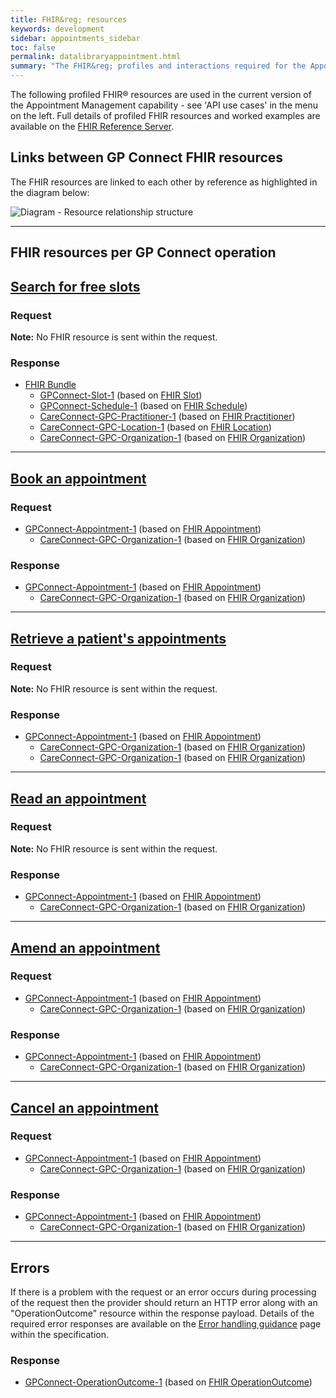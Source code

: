 ```yaml
---
title: FHIR&reg; resources
keywords: development
sidebar: appointments_sidebar
toc: false
permalink: datalibraryappointment.html
summary: "The FHIR&reg; profiles and interactions required for the Appointment Management capability pack"
---
```


The following profiled FHIR&reg; resources are used in the current version of the Appointment Management capability - see 'API use cases' in the menu on the left. Full details of profiled FHIR resources and worked examples are available on the [FHIR Reference Server](https://fhir.nhs.uk/).

## Links between GP Connect FHIR resources ##

The FHIR resources are linked to each other by reference as highlighted in the diagram below:

![Diagram - Resource relationship structure](images/appointments/ResourceRelationshipsStructure.png)

---

## FHIR resources per GP Connect operation ##

## [Search for free slots](appointments_use_case_search_for_free_slots.html) ##

### Request ###

**Note:** No FHIR resource is sent within the request.

### Response ###

* [FHIR Bundle](https://www.hl7.org/fhir/STU3/bundle.html)
  * [GPConnect-Slot-1](https://simplifier.net/guide/gpconnect-data-model/Home/FHIR-Assets/All-assets/Profiles/Profile--GPConnect-Slot-1?version=current) (based on [FHIR Slot](https://www.hl7.org/fhir/STU3/slot.html))
  * [GPConnect-Schedule-1](https://simplifier.net/guide/gpconnect-data-model/Home/FHIR-Assets/All-assets/Profiles/Profile--GPConnect-Schedule-1?version=current) (based on [FHIR Schedule](https://www.hl7.org/fhir/STU3/schedule.html))
  * [CareConnect-GPC-Practitioner-1](https://simplifier.net/guide/gpconnect-data-model/Home/FHIR-Assets/All-assets/Profiles/Profile--CareConnect-GPC-Practitioner-1?version=current) (based on [FHIR Practitioner](https://www.hl7.org/fhir/STU3/practitioner.html))
  * [CareConnect-GPC-Location-1](https://simplifier.net/guide/gpconnect-data-model/Home/FHIR-Assets/All-assets/Profiles/Profile--CareConnect-GPC-Location-1?version=current) (based on [FHIR Location](https://www.hl7.org/fhir/STU3/location.html))
  * [CareConnect-GPC-Organization-1](https://simplifier.net/guide/gpconnect-data-model/Home/FHIR-Assets/All-assets/Profiles/Profile--CareConnect-GPC-Organization-1?version=current) (based on [FHIR Organization](https://www.hl7.org/fhir/STU3/organization.html))

---

## [Book an appointment](appointments_use_case_book_an_appointment.html) ##

### Request ###

* [GPConnect-Appointment-1](https://simplifier.net/guide/gpconnect-data-model/Home/FHIR-Assets/All-assets/Profiles/Profile--GPConnect-Appointment-1?version=current) (based on [FHIR Appointment](https://www.hl7.org/fhir/STU3/appointment.html))
  * [CareConnect-GPC-Organization-1](https://simplifier.net/guide/gpconnect-data-model/Home/FHIR-Assets/All-assets/Profiles/Profile--CareConnect-GPC-Organization-1?version=current) (based on [FHIR Organization](https://www.hl7.org/fhir/STU3/organization.html))

### Response ###

* [GPConnect-Appointment-1](https://simplifier.net/guide/gpconnect-data-model/Home/FHIR-Assets/All-assets/Profiles/Profile--GPConnect-Appointment-1?version=current) (based on [FHIR Appointment](https://www.hl7.org/fhir/STU3/appointment.html))
  * [CareConnect-GPC-Organization-1](https://simplifier.net/guide/gpconnect-data-model/Home/FHIR-Assets/All-assets/Profiles/Profile--CareConnect-GPC-Organization-1?version=current) (based on [FHIR Organization](https://www.hl7.org/fhir/STU3/organization.html))

---

## [Retrieve a patient's appointments](appointments_use_case_retrieve_a_patients_appointments.html) ##

### Request ###

**Note:** No FHIR resource is sent within the request.

### Response ###

* [GPConnect-Appointment-1](https://simplifier.net/guide/gpconnect-data-model/Home/FHIR-Assets/All-assets/Profiles/Profile--GPConnect-Appointment-1?version=current) (based on [FHIR Appointment](https://www.hl7.org/fhir/STU3/appointment.html))
  * [CareConnect-GPC-Organization-1](https://simplifier.net/guide/gpconnect-data-model/Home/FHIR-Assets/All-assets/Profiles/Profile--CareConnect-GPC-Organization-1?version=current) (based on [FHIR Organization](https://www.hl7.org/fhir/STU3/organization.html))
  * [CareConnect-GPC-Organization-1](https://simplifier.net/guide/gpconnect-data-model/Home/FHIR-Assets/All-assets/Profiles/Profile--CareConnect-GPC-Organization-1?version=current) (based on [FHIR Organization](https://www.hl7.org/fhir/STU3/organization.html))

---

## [Read an appointment](appointments_use_case_read_an_appointment.html) ##

### Request ###

**Note:** No FHIR resource is sent within the request.

### Response ###

* [GPConnect-Appointment-1](https://simplifier.net/guide/gpconnect-data-model/Home/FHIR-Assets/All-assets/Profiles/Profile--GPConnect-Appointment-1?version=current) (based on [FHIR Appointment](https://www.hl7.org/fhir/STU3/appointment.html))
  * [CareConnect-GPC-Organization-1](https://simplifier.net/guide/gpconnect-data-model/Home/FHIR-Assets/All-assets/Profiles/Profile--CareConnect-GPC-Organization-1?version=current) (based on [FHIR Organization](https://www.hl7.org/fhir/STU3/organization.html))

---

## [Amend an appointment](appointments_use_case_amend_an_appointment.html) ##

### Request ###

* [GPConnect-Appointment-1](https://simplifier.net/guide/gpconnect-data-model/Home/FHIR-Assets/All-assets/Profiles/Profile--GPConnect-Appointment-1?version=current) (based on [FHIR Appointment](https://www.hl7.org/fhir/STU3/appointment.html))
  * [CareConnect-GPC-Organization-1](https://simplifier.net/guide/gpconnect-data-model/Home/FHIR-Assets/All-assets/Profiles/Profile--CareConnect-GPC-Organization-1?version=current) (based on [FHIR Organization](https://www.hl7.org/fhir/STU3/organization.html))

### Response ###

* [GPConnect-Appointment-1](https://simplifier.net/guide/gpconnect-data-model/Home/FHIR-Assets/All-assets/Profiles/Profile--GPConnect-Appointment-1?version=current) (based on [FHIR Appointment](https://www.hl7.org/fhir/STU3/appointment.html))
  * [CareConnect-GPC-Organization-1](https://simplifier.net/guide/gpconnect-data-model/Home/FHIR-Assets/All-assets/Profiles/Profile--CareConnect-GPC-Organization-1?version=current) (based on [FHIR Organization](https://www.hl7.org/fhir/STU3/organization.html))

---

## [Cancel an appointment](appointments_use_case_cancel_an_appointment.html) ##

### Request ###

* [GPConnect-Appointment-1](https://simplifier.net/guide/gpconnect-data-model/Home/FHIR-Assets/All-assets/Profiles/Profile--GPConnect-Appointment-1?version=current) (based on [FHIR Appointment](https://www.hl7.org/fhir/STU3/appointment.html))
  * [CareConnect-GPC-Organization-1](https://simplifier.net/guide/gpconnect-data-model/Home/FHIR-Assets/All-assets/Profiles/Profile--CareConnect-GPC-Organization-1?version=current) (based on [FHIR Organization](https://www.hl7.org/fhir/STU3/organization.html))

### Response ###

* [GPConnect-Appointment-1](https://simplifier.net/guide/gpconnect-data-model/Home/FHIR-Assets/All-assets/Profiles/Profile--GPConnect-Appointment-1?version=current) (based on [FHIR Appointment](https://www.hl7.org/fhir/STU3/appointment.html))
  * [CareConnect-GPC-Organization-1](https://simplifier.net/guide/gpconnect-data-model/Home/FHIR-Assets/All-assets/Profiles/Profile--CareConnect-GPC-Organization-1?version=current) (based on [FHIR Organization](https://www.hl7.org/fhir/STU3/organization.html))

---

## Errors ##

If there is a problem with the request or an error occurs during processing of the request then the provider should return an HTTP error along with an "OperationOutcome" resource within the response payload. Details of the required error responses are available on the [Error handling guidance](/development_fhir_error_handling_guidance.html) page within the specification.

### Response ###

* [GPConnect-OperationOutcome-1](https://simplifier.net/guide/gpconnect-data-model/Home/FHIR-Assets/All-assets/Profiles/Profile--GPConnect-OperationOutcome-1?version=current) (based on [FHIR OperationOutcome](https://www.hl7.org/fhir/STU3/operationoutcome.html))
